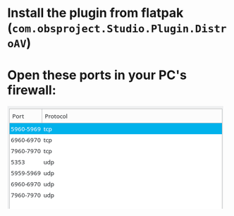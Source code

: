 # Install the plugin from flatpak (`com.obsproject.Studio.Plugin.DistroAV`)
# Open these ports in your PC's firewall:
<img src="./obs-distroav-ports.png" />